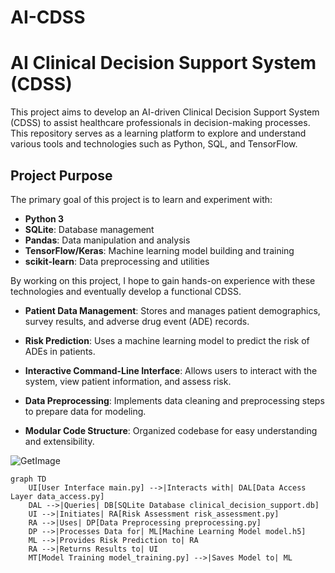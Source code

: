 # AI-CDSS

# AI Clinical Decision Support System (CDSS)

This project aims to develop an AI-driven Clinical Decision Support System (CDSS) to assist healthcare professionals in decision-making processes. This repository serves as a learning platform to explore and understand various tools and technologies such as Python, SQL, and TensorFlow.

## Project Purpose

The primary goal of this project is to learn and experiment with:

- **Python 3**
- **SQLite**: Database management
- **Pandas**: Data manipulation and analysis
- **TensorFlow/Keras**: Machine learning model building and training
- **scikit-learn**: Data preprocessing and utilities



By working on this project, I hope to gain hands-on experience with these technologies and eventually develop a functional CDSS.


- **Patient Data Management**: Stores and manages patient demographics, survey results, and adverse drug event (ADE) records.

- **Risk Prediction**: Uses a machine learning model to predict the risk of ADEs in patients.

- **Interactive Command-Line Interface**: Allows users to interact with the system, view patient information, and assess risk.

- **Data Preprocessing**: Implements data cleaning and preprocessing steps to prepare data for modeling.

- **Modular Code Structure**: Organized codebase for easy understanding and extensibility.



![GetImage](https://github.com/user-attachments/assets/2cc4101e-54b5-4b97-99b7-212758295f8b)
```mermaid
graph TD
    UI[User Interface main.py] -->|Interacts with| DAL[Data Access Layer data_access.py]
    DAL -->|Queries| DB[SQLite Database clinical_decision_support.db]
    UI -->|Initiates| RA[Risk Assessment risk_assessment.py]
    RA -->|Uses| DP[Data Preprocessing preprocessing.py]
    DP -->|Processes Data for| ML[Machine Learning Model model.h5]
    ML -->|Provides Risk Prediction to| RA
    RA -->|Returns Results to| UI
    MT[Model Training model_training.py] -->|Saves Model to| ML


